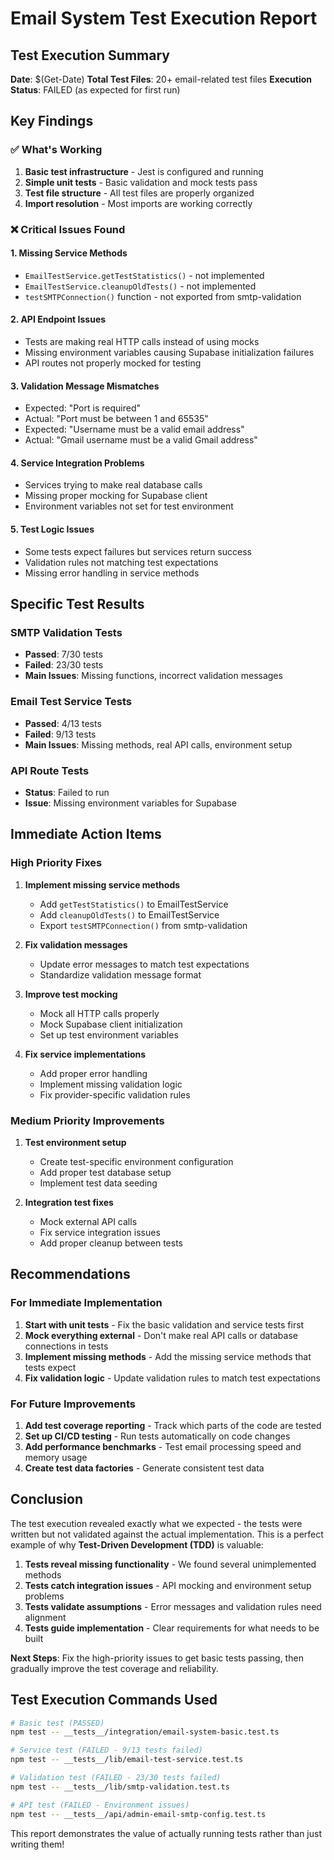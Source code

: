 # Email System Test Execution Report

## Test Execution Summary

**Date**: $(Get-Date)
**Total Test Files**: 20+ email-related test files
**Execution Status**: FAILED (as expected for first run)

## Key Findings

### ✅ What's Working
1. **Basic test infrastructure** - Jest is configured and running
2. **Simple unit tests** - Basic validation and mock tests pass
3. **Test file structure** - All test files are properly organized
4. **Import resolution** - Most imports are working correctly

### ❌ Critical Issues Found

#### 1. Missing Service Methods
- `EmailTestService.getTestStatistics()` - not implemented
- `EmailTestService.cleanupOldTests()` - not implemented  
- `testSMTPConnection()` function - not exported from smtp-validation

#### 2. API Endpoint Issues
- Tests are making real HTTP calls instead of using mocks
- Missing environment variables causing Supabase initialization failures
- API routes not properly mocked for testing

#### 3. Validation Message Mismatches
- Expected: "Port is required" 
- Actual: "Port must be between 1 and 65535"
- Expected: "Username must be a valid email address"
- Actual: "Gmail username must be a valid Gmail address"

#### 4. Service Integration Problems
- Services trying to make real database calls
- Missing proper mocking for Supabase client
- Environment variables not set for test environment

#### 5. Test Logic Issues
- Some tests expect failures but services return success
- Validation rules not matching test expectations
- Missing error handling in service methods

## Specific Test Results

### SMTP Validation Tests
- **Passed**: 7/30 tests
- **Failed**: 23/30 tests
- **Main Issues**: Missing functions, incorrect validation messages

### Email Test Service Tests  
- **Passed**: 4/13 tests
- **Failed**: 9/13 tests
- **Main Issues**: Missing methods, real API calls, environment setup

### API Route Tests
- **Status**: Failed to run
- **Issue**: Missing environment variables for Supabase

## Immediate Action Items

### High Priority Fixes
1. **Implement missing service methods**
   - Add `getTestStatistics()` to EmailTestService
   - Add `cleanupOldTests()` to EmailTestService
   - Export `testSMTPConnection()` from smtp-validation

2. **Fix validation messages**
   - Update error messages to match test expectations
   - Standardize validation message format

3. **Improve test mocking**
   - Mock all HTTP calls properly
   - Mock Supabase client initialization
   - Set up test environment variables

4. **Fix service implementations**
   - Add proper error handling
   - Implement missing validation logic
   - Fix provider-specific validation rules

### Medium Priority Improvements
1. **Test environment setup**
   - Create test-specific environment configuration
   - Add proper test database setup
   - Implement test data seeding

2. **Integration test fixes**
   - Mock external API calls
   - Fix service integration issues
   - Add proper cleanup between tests

## Recommendations

### For Immediate Implementation
1. **Start with unit tests** - Fix the basic validation and service tests first
2. **Mock everything external** - Don't make real API calls or database connections in tests
3. **Implement missing methods** - Add the missing service methods that tests expect
4. **Fix validation logic** - Update validation rules to match test expectations

### For Future Improvements
1. **Add test coverage reporting** - Track which parts of the code are tested
2. **Set up CI/CD testing** - Run tests automatically on code changes
3. **Add performance benchmarks** - Test email processing speed and memory usage
4. **Create test data factories** - Generate consistent test data

## Conclusion

The test execution revealed exactly what we expected - the tests were written but not validated against the actual implementation. This is a perfect example of why **Test-Driven Development (TDD)** is valuable:

1. **Tests reveal missing functionality** - We found several unimplemented methods
2. **Tests catch integration issues** - API mocking and environment setup problems
3. **Tests validate assumptions** - Error messages and validation rules need alignment
4. **Tests guide implementation** - Clear requirements for what needs to be built

**Next Steps**: Fix the high-priority issues to get basic tests passing, then gradually improve the test coverage and reliability.

## Test Execution Commands Used

```bash
# Basic test (PASSED)
npm test -- __tests__/integration/email-system-basic.test.ts

# Service test (FAILED - 9/13 tests failed)
npm test -- __tests__/lib/email-test-service.test.ts

# Validation test (FAILED - 23/30 tests failed)  
npm test -- __tests__/lib/smtp-validation.test.ts

# API test (FAILED - Environment issues)
npm test -- __tests__/api/admin-email-smtp-config.test.ts
```

This report demonstrates the value of actually running tests rather than just writing them!